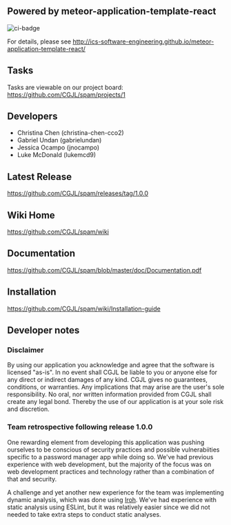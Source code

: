 ## Powered by meteor-application-template-react
![ci-badge](https://github.com/ics-software-engineering/meteor-application-template-react/workflows/ci-meteor-application-template-react/badge.svg)

For details, please see http://ics-software-engineering.github.io/meteor-application-template-react/

## Tasks
Tasks are viewable on our project board:
https://github.com/CGJL/spam/projects/1

## Developers
* Christina Chen (christina-chen-cco2)
* Gabriel Undan (gabrielundan)
* Jessica Ocampo (jnocampo)
* Luke McDonald (lukemcd9)

## Latest Release 
https://github.com/CGJL/spam/releases/tag/1.0.0

## Wiki Home
https://github.com/CGJL/spam/wiki

## Documentation
https://github.com/CGJL/spam/blob/master/doc/Documentation.pdf

## Installation
https://github.com/CGJL/spam/wiki/Installation-guide

## Developer notes
### Disclaimer

By using our application you acknowledge and agree that the software is licensed "as-is". In no event shall CGJL be liable to you or anyone else for any direct or indirect damages of any kind. CGJL gives no guarantees, conditions, or warranties. Any implications that may arise are the user's sole responsibility. No oral, nor written information provided from CGJL shall create any legal bond. Thereby the use of our application is at your sole risk and discretion.

### Team retrospective following release 1.0.0

One rewarding element from developing this application was pushing ourselves to be conscious of security practices and possible vulnerabiities specific to a password manager app while doing so. We've had previous experience with web development, but the majority of the focus was on web development practices and technology rather than a combination of that and security.  

A challenge and yet another new experience for the team was implementing dynamic analysis, which was done using [Iroh](https://github.com/maierfelix/Iroh). We've had experience with static analysis using ESLint, but it was relatively easier since we did not needed to take extra steps to conduct static analyses.

